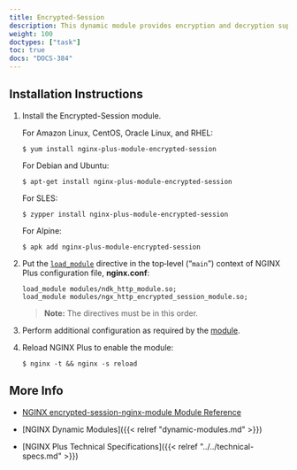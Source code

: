 ```yaml
---
title: Encrypted-Session
description: This dynamic module provides encryption and decryption support for NGINX variables based on AES-256 with MAC. It is usually used with the [Set-Misc](https://docs.nginx.com/nginx/admin-guide/dynamic-modules/set-misc/) dynamic module and the NGINX [`rewrite`](https://nginx.org/en/docs/http/ngx_http_rewrite_module.html) module.
weight: 100
doctypes: ["task"]
toc: true
docs: "DOCS-384"
---
```



<span id="install"></span>
## Installation Instructions

1. Install the Encrypted-Session module.

   For Amazon Linux, CentOS, Oracle Linux, and RHEL:
   
   ```shell
   $ yum install nginx-plus-module-encrypted-session
   ```
   
   For Debian and Ubuntu:
   
   ```shell
   $ apt-get install nginx-plus-module-encrypted-session
   ```

   For SLES:
   
   ```shell
   $ zypper install nginx-plus-module-encrypted-session
   ```

   For Alpine:

   ```shell
   $ apk add nginx-plus-module-encrypted-session
   ```

2. Put the [`load_module`](https://nginx.org/en/docs/ngx_core_module.html#load_module) directive in the top‑level (“`main`”) context of NGINX Plus configuration file, **nginx.conf**:

   ```nginx
   load_module modules/ndk_http_module.so;
   load_module modules/ngx_http_encrypted_session_module.so;
   ```
   
   > **Note:** The directives must be in this order.

3. Perform additional configuration as required by the [module](https://github.com/openresty/encrypted-session-nginx-module).

4. Reload NGINX Plus to enable the module:

   ```shell
   $ nginx -t && nginx -s reload
   ```


<span id="info"></span>
## More Info

* [NGINX encrypted-session-nginx-module Module Reference](https://github.com/openresty/encrypted-session-nginx-module)

* [NGINX Dynamic Modules]({{< relref "dynamic-modules.md" >}})

* [NGINX Plus Technical Specifications]({{< relref "../../technical-specs.md" >}})
